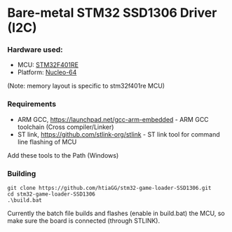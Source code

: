 # Bare-metal STM32 SSD1306 Driver (I2C)

### Hardware used:
- MCU: [STM32F401RE](https://www.st.com/en/microcontrollers-microprocessors/stm32f401re.html)
- Platform: [Nucleo-64 ](https://www.st.com/en/evaluation-tools/nucleo-f401re.html)

(Note: memory layout is specific to stm32f401re MCU)

### Requirements
- ARM GCC, https://launchpad.net/gcc-arm-embedded - ARM GCC toolchain (Cross compiler/Linker)
- ST link, https://github.com/stlink-org/stlink - ST link tool for command line flashing of MCU

Add these tools to the Path (Windows)

### Building
```
git clone https://github.com/htiaGG/stm32-game-loader-SSD1306.git
cd stm32-game-loader-SSD1306
.\build.bat
```
Currently the batch file builds and flashes (enable in build.bat) the MCU, so make sure the board is connected (through STLINK).

